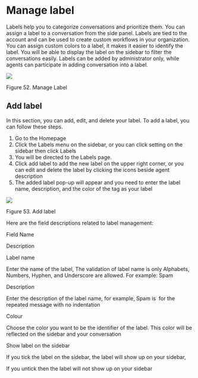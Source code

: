 # Manage label

Labels help you to categorize conversations and prioritize them. You can assign a label to a conversation from the side panel. Labels are tied to the account and can be used to create custom workflows in your organization. You can assign custom colors to a label, it makes it easier to identify the label. You will be able to display the label on the sidebar to filter the conversations easily. Labels can be added by administrator only, while agents can participate in adding conversation into a label.

![](https://lh6.googleusercontent.com/GC2WJ0-_zKsAA7FfbaZrRsEfr9o4WmnunpFuOyOjxceS2UTADR4druar_lyFWurOZI0Jb9rVEXQQJ0z6aXx8bIjDru28JLJ5LSmAzpAuphzhloET17cuL8fidZac8j6GM6Sn6-v0)

Figure 52. Manage Label

## Add label

In this section, you can add, edit, and delete your label. To add a label, you can follow these steps.

1.  Go to the Homepage
2.  Click the Labels menu on the sidebar, or you can click setting on the sidebar then click Labels
3.  You will be directed to the Labels page.
4.  Click add label to add the new label on the upper right corner, or you can edit and delete the label by clicking the icons beside agent description
5.  The added label pop-up will appear and you need to enter the label name, description, and the color of the tag as your label

![](https://lh6.googleusercontent.com/EaMMPzWwahE9amw4TWsKjVDDPFxRFhDvKEaqoPEQ-xX2jWkIHEa8GUoZaRGumHU7f2E4uSBxLoscEfE-vOsbrzK54FNL2IqWR7-VQovxQWpbCVdV3f_-8_iyJLtrfcrmWfYmE0zJ)

Figure 53. Add label

Here are the field descriptions related to label management:

Field Name

Description

Label name

Enter the name of the label, The validation of label name is only Alphabets, Numbers, Hyphen, and Underscore are allowed. For example: Spam

Description

Enter the description of the label name, for example, Spam is  for the repeated message with no indentation

Colour

Choose the color you want to be the identifier of the label. This color will be reflected on the sidebar and your conversation

Show label on the sidebar

If you tick the label on the sidebar, the label will show up on your sidebar,

If you untick then the label will not show up on your sidebar

